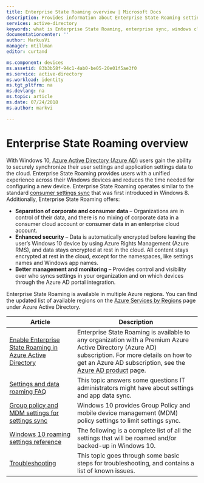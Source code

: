 ```yaml
---
title: Enterprise State Roaming overview | Microsoft Docs
description: Provides information about Enterprise State Roaming settings in Windows devices. Enterprise State Roaming provides users with a unified experience across their Windows devices and reduces the time needed for configuring a new device.
services: active-directory
keywords: what is Enterprise State Roaming, enterprise sync, windows cloud
documentationcenter: ''
author: MarkusVi
manager: mtillman
editor: curtand

ms.component: devices
ms.assetid: 83b3b58f-94c1-4ab0-be05-20e01f5ae3f0
ms.service: active-directory
ms.workload: identity
ms.tgt_pltfrm: na
ms.devlang: na
ms.topic: article
ms.date: 07/24/2018
ms.author: markvi

---
```

# Enterprise State Roaming overview
With Windows 10, [Azure Active Directory (Azure AD)](fundamentals/active-directory-whatis.md) users gain the ability to securely synchronize their user settings and application settings data to the cloud. Enterprise State Roaming provides users with a unified experience across their Windows devices and reduces the time needed for configuring a new device. Enterprise State Roaming operates similar to the standard [consumer settings sync](http://windows.microsoft.com/en-US/windows-8/sync-settings-pcs) that was first introduced in Windows 8. Additionally, Enterprise State Roaming offers:

* **Separation of corporate and consumer data** – Organizations are in control of their data, and there is no mixing of corporate data in a consumer cloud account or consumer data in an enterprise cloud account.
* **Enhanced security** – Data is automatically encrypted before leaving the user’s Windows 10 device by using Azure Rights Management (Azure RMS), and data stays encrypted at rest in the cloud. All content stays encrypted at rest in the cloud, except for the namespaces, like settings names and Windows app names.  
* **Better management and monitoring** – Provides control and visibility over who syncs settings in your organization and on which devices through the Azure AD portal integration. 

Enterprise State Roaming is available in multiple Azure regions. You can find the updated list of available regions on the [Azure Services by Regions](https://azure.microsoft.com/regions/#services) page under Azure Active Directory.

| Article | Description |
| --- | --- |
| [Enable Enterprise State Roaming in Azure Active Directory](active-directory-windows-enterprise-state-roaming-enable.md) |Enterprise State Roaming is available to any organization with a Premium Azure Active Directory (Azure AD) subscription. For more details on how to get an Azure AD subscription, see the [Azure AD product](https://azure.microsoft.com/services/active-directory) page. |
| [Settings and data roaming FAQ](active-directory-windows-enterprise-state-roaming-faqs.md) |This topic answers some questions IT administrators might have about settings and app data sync. |
| [Group policy and MDM settings for settings sync](active-directory-windows-enterprise-state-roaming-group-policy-settings.md) |Windows 10 provides Group Policy and mobile device management (MDM) policy settings to limit settings sync. |
| [Windows 10 roaming settings reference](active-directory-windows-enterprise-state-roaming-windows-settings-reference.md) |The following is a complete list of all the settings that will be roamed and/or backed-up in Windows 10. |
| [Troubleshooting](active-directory-windows-enterprise-state-roaming-troubleshooting.md) |This topic goes through some basic steps for troubleshooting, and contains a list of known issues. |

